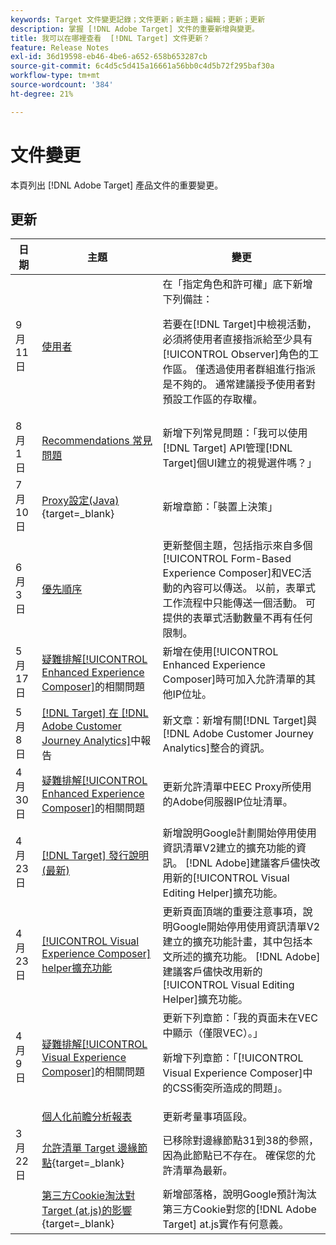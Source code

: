 ```yaml
---
keywords: Target 文件變更記錄；文件更新；新主題；編輯；更新；更新
description: 掌握 [!DNL Adobe Target] 文件的重要新增與變更。
title: 我可以在哪裡查看  [!DNL Target] 文件更新？
feature: Release Notes
exl-id: 36d19598-eb46-4be6-a652-658b653287cb
source-git-commit: 6c4d5c5d415a16661a56bb0c4d5b72f295baf30a
workflow-type: tm+mt
source-wordcount: '384'
ht-degree: 21%

---
```


# 文件變更

本頁列出 [!DNL Adobe Target] 產品文件的重要變更。

## 更新

| 日期 | 主題 | 變更 |
|--- |--- |--- |
| 9 月 11 日 | [使用者](/help/main/administrating-target/c-user-management/c-user-management/user-management.md) | 在「指定角色和許可權」底下新增下列備註：<P> 若要在[!DNL Target]中檢視活動，必須將使用者直接指派給至少具有[!UICONTROL Observer]角色的工作區。 僅透過使用者群組進行指派是不夠的。 通常建議授予使用者對預設工作區的存取權。 |
| 8 月 1 日 | [Recommendations 常見問題](/help/main/c-recommendations/c-recommendations-faq/recommendations-faq.md) | 新增下列常見問題：「我可以使用[!DNL Target] API管理[!DNL Target]個UI建立的視覺選件嗎？」 |
| 7 月 10 日 | [Proxy設定(Java)](https://experienceleague.adobe.com/en/docs/target-dev/developer/server-side/java/proxy-configuration){target=_blank} | 新增章節：「裝置上決策」 |
| 6 月 3 日 | [優先順序](/help/main/c-activities/priority.md) | 更新整個主題，包括指示來自多個[!UICONTROL Form-Based Experience Composer]和VEC活動的內容可以傳送。 以前，表單式工作流程中只能傳送一個活動。 可提供的表單式活動數量不再有任何限制。 |
| 5 月 17 日 | [疑難排解[!UICONTROL Enhanced Experience Composer]](/help/main/c-experiences/c-visual-experience-composer/r-troubleshoot-composer/troubleshooting-issues-related-to-the-enhanced-experience-composer-eec.md)的相關問題 | 新增在使用[!UICONTROL Enhanced Experience Composer]時可加入允許清單的其他IP位址。 |
| 5 月 8 日 | [[!DNL Target] 在 [!DNL Adobe Customer Journey Analytics]](/help/main/c-integrating-target-with-mac/cja/target-reporting-in-cja.md)中報告 | 新文章：新增有關[!DNL Target]與[!DNL Adobe Customer Journey Analytics]整合的資訊。 |
| 4 月 30 日 | [疑難排解[!UICONTROL Enhanced Experience Composer]](/help/main/c-experiences/c-visual-experience-composer/r-troubleshoot-composer/troubleshooting-issues-related-to-the-enhanced-experience-composer-eec.md)的相關問題 | 更新允許清單中EEC Proxy所使用的Adobe伺服器IP位址清單。 |
| 4 月 23 日 | [[!DNL Target] 發行說明 (最新)](/help/main/r-release-notes/release-notes.md) | 新增說明Google計劃開始停用使用資訊清單V2建立的擴充功能的資訊。 [!DNL Adobe]建議客戶儘快改用新的[!UICONTROL Visual Editing Helper]擴充功能。 |
| 4 月 23 日 | [[!UICONTROL Visual Experience Composer] helper擴充功能](/help/main/c-experiences/c-visual-experience-composer/r-troubleshoot-composer/vec-helper-browser-extension.md) | 更新頁面頂端的重要注意事項，說明Google開始停用使用資訊清單V2建立的擴充功能計畫，其中包括本文所述的擴充功能。 [!DNL Adobe]建議客戶儘快改用新的[!UICONTROL Visual Editing Helper]擴充功能。 |
| 4 月 9 日 | [疑難排解[!UICONTROL Visual Experience Composer]](/help/main/c-experiences/c-visual-experience-composer/r-troubleshoot-composer/troubleshooting-issues-related-to-the-visual-experience-composer-vec.md)的相關問題 | 更新下列章節：「我的頁面未在VEC中顯示（僅限VEC）。」<P>新增下列章節：「[!UICONTROL Visual Experience Composer]中的CSS衝突所造成的問題」。 |
|  | [個人化前瞻分析報表](/help/main/c-reports/c-personalization-insights-reports/personalization-insights-reports.md) | 更新考量事項區段。 |
| 3 月 22 日 | [允許清單 Target 邊緣節點](https://experienceleague.adobe.com/en/docs/target-dev/developer/implementation/privacy/allowlist-edges){target=_blank} | 已移除對邊緣節點31到38的參照，因為此節點已不存在。 確保您的允許清單為最新。 |
|  | [第三方Cookie淘汰對Target (at.js)的影響](https://experienceleague.adobe.com/docs/target-dev/assets/third_party_cookie_deprecation){target=_blank} | 新增部落格，說明Google預計淘汰第三方Cookie對您的[!DNL Adobe Target] at.js實作有何意義。 |